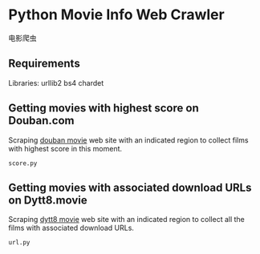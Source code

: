 # Python Movie Info Web Crawler
电影爬虫
## Requirements
Libraries:
urllib2
bs4
chardet

## Getting movies with highest score on Douban.com
Scraping [douban movie](http://movie.douban.com/nowplaying/beijing/) web site with an indicated region to collect films with highest score in this moment.
```
score.py
```

## Getting movies with associated download URLs on Dytt8.movie
Scraping [dytt8 movie](http://www.dytt8.net/html/gndy/dyzz/index.html) web site with an indicated region to collect all the films with associated download URLs.
```
url.py
```

